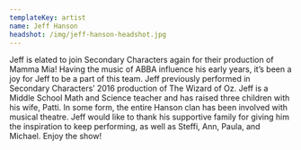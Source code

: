 ```yaml
---
templateKey: artist
name: Jeff Hanson
headshot: /img/jeff-hanson-headshot.jpg
---
```

Jeff is elated to join Secondary Characters again for their production of Mamma Mia! Having the music of ABBA influence his early years, it’s been a joy for Jeff to be a part of this team. Jeff previously performed in Secondary Characters’ 2016 production of The Wizard of Oz. Jeff is a Middle School Math and Science teacher and has raised three children with his wife, Patti. In some form, the entire Hanson clan has been involved with musical theatre. Jeff would like to thank his supportive family for giving him the inspiration to keep performing, as well as Steffi, Ann, Paula, and Michael. Enjoy the show!